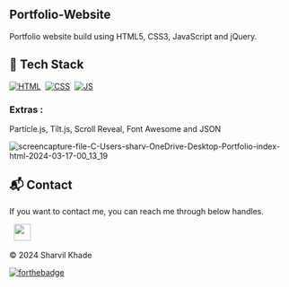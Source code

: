 ## Portfolio-Website
Portfolio website build using HTML5, CSS3, JavaScript and jQuery.


## 📌 Tech Stack
[![HTML](https://img.shields.io/badge/html5%20-%23E34F26.svg?&style=for-the-badge&logo=html5&logoColor=white)](https://github.com/jigar-sable/Portfolio-Website/search?l=html)&nbsp;
[![CSS](https://img.shields.io/badge/css3%20-%231572B6.svg?&style=for-the-badge&logo=css3&logoColor=white)](https://github.com/jigar-sable/Portfolio-Website/search?l=css)&nbsp;
[![JS](https://img.shields.io/badge/javascript%20-%23323330.svg?&style=for-the-badge&logo=javascript&logoColor=%23F7DF1E)](https://github.com/jigar-sable/Portfolio-Website/search?l=javascript)


### Extras : 
Particle.js, Tilt.js, Scroll Reveal, Font Awesome and JSON


![screencapture-file-C-Users-sharv-OneDrive-Desktop-Portfolio-index-html-2024-03-17-00_13_19](https://github.com/Sharvil9/Portfolio/assets/92010337/2c302309-5311-4053-8660-1998b01e4c39)


<h2>📬 Contact</h2>


If you want to contact me, you can reach me through below handles.

&nbsp;&nbsp;<a href="https://www.linkedin.com/in/sharvilkhade/"><img src="https://www.felberpr.com/wp-content/uploads/linkedin-logo.png" width="30"></img></a>

© 2024 Sharvil Khade


[![forthebadge](https://forthebadge.com/images/badges/built-with-love.svg)](https://forthebadge.com)
